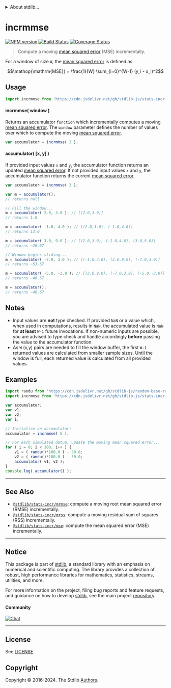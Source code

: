 <!--

@license Apache-2.0

Copyright (c) 2018 The Stdlib Authors.

Licensed under the Apache License, Version 2.0 (the "License");
you may not use this file except in compliance with the License.
You may obtain a copy of the License at

   http://www.apache.org/licenses/LICENSE-2.0

Unless required by applicable law or agreed to in writing, software
distributed under the License is distributed on an "AS IS" BASIS,
WITHOUT WARRANTIES OR CONDITIONS OF ANY KIND, either express or implied.
See the License for the specific language governing permissions and
limitations under the License.

-->


<details>
  <summary>
    About stdlib...
  </summary>
  <p>We believe in a future in which the web is a preferred environment for numerical computation. To help realize this future, we've built stdlib. stdlib is a standard library, with an emphasis on numerical and scientific computation, written in JavaScript (and C) for execution in browsers and in Node.js.</p>
  <p>The library is fully decomposable, being architected in such a way that you can swap out and mix and match APIs and functionality to cater to your exact preferences and use cases.</p>
  <p>When you use stdlib, you can be absolutely certain that you are using the most thorough, rigorous, well-written, studied, documented, tested, measured, and high-quality code out there.</p>
  <p>To join us in bringing numerical computing to the web, get started by checking us out on <a href="https://github.com/stdlib-js/stdlib">GitHub</a>, and please consider <a href="https://opencollective.com/stdlib">financially supporting stdlib</a>. We greatly appreciate your continued support!</p>
</details>

# incrmmse

[![NPM version][npm-image]][npm-url] [![Build Status][test-image]][test-url] [![Coverage Status][coverage-image]][coverage-url] <!-- [![dependencies][dependencies-image]][dependencies-url] -->

> Compute a moving [mean squared error][mean-squared-error] (MSE) incrementally.

<section class="intro">

For a window of size `W`, the [mean squared error][mean-squared-error] is defined as

<!-- <equation class="equation" label="eq:mean_squared_error" align="center" raw="\operatorname{MSE} = \frac{1}{W} \sum_{i=0}^{W-1} (y_i - x_i)^2" alt="Equation for the mean squared error."> -->

```math
\mathop{\mathrm{MSE}} = \frac{1}{W} \sum_{i=0}^{W-1} (y_i - x_i)^2
```

<!-- <div class="equation" align="center" data-raw-text="\operatorname{MSE} = \frac{1}{W} \sum_{i=0}^{W-1} (y_i - x_i)^2" data-equation="eq:mean_squared_error">
    <img src="https://cdn.jsdelivr.net/gh/stdlib-js/stdlib@9cb3c4a2fcf92ca07ed60c34de1ceda40f75919c/lib/node_modules/@stdlib/stats/incr/mmse/docs/img/equation_mean_squared_error.svg" alt="Equation for the mean squared error.">
    <br>
</div> -->

<!-- </equation> -->

</section>

<!-- /.intro -->



<section class="usage">

## Usage

```javascript
import incrmmse from 'https://cdn.jsdelivr.net/gh/stdlib-js/stats-incr-mmse@v0.2.2-deno/mod.js';
```

#### incrmmse( window )

Returns an accumulator `function` which incrementally computes a moving [mean squared error][mean-squared-error]. The `window` parameter defines the number of values over which to compute the moving [mean squared error][mean-squared-error].

```javascript
var accumulator = incrmmse( 3 );
```

#### accumulator( \[x, y] )

If provided input values `x` and `y`, the accumulator function returns an updated [mean squared error][mean-squared-error]. If not provided input values `x` and `y`, the accumulator function returns the current [mean squared error][mean-squared-error].

```javascript
var accumulator = incrmmse( 3 );

var m = accumulator();
// returns null

// Fill the window...
m = accumulator( 2.0, 3.0 ); // [(2.0,3.0)]
// returns 1.0

m = accumulator( -1.0, 4.0 ); // [(2.0,3.0), (-1.0,4.0)]
// returns 13.0

m = accumulator( 3.0, 9.0 ); // [(2.0,3.0), (-1.0,4.0), (3.0,9.0)]
// returns ~20.67

// Window begins sliding...
m = accumulator( -7.0, 3.0 ); // [(-1.0,4.0), (3.0,9.0), (-7.0,3.0)]
// returns ~53.67

m = accumulator( -5.0, -3.0 ); // [(3.0,9.0), (-7.0,3.0), (-5.0,-3.0)]
// returns ~46.67

m = accumulator();
// returns ~46.67
```

</section>

<!-- /.usage -->

<section class="notes">

## Notes

-   Input values are **not** type checked. If provided `NaN` or a value which, when used in computations, results in `NaN`, the accumulated value is `NaN` for **at least** `W-1` future invocations. If non-numeric inputs are possible, you are advised to type check and handle accordingly **before** passing the value to the accumulator function.
-   As `W` (x,y) pairs are needed to fill the window buffer, the first `W-1` returned values are calculated from smaller sample sizes. Until the window is full, each returned value is calculated from all provided values.

</section>

<!-- /.notes -->

<section class="examples">

## Examples

<!-- eslint no-undef: "error" -->

```javascript
import randu from 'https://cdn.jsdelivr.net/gh/stdlib-js/random-base-randu@deno/mod.js';
import incrmmse from 'https://cdn.jsdelivr.net/gh/stdlib-js/stats-incr-mmse@v0.2.2-deno/mod.js';

var accumulator;
var v1;
var v2;
var i;

// Initialize an accumulator:
accumulator = incrmmse( 5 );

// For each simulated datum, update the moving mean squared error...
for ( i = 0; i < 100; i++ ) {
    v1 = ( randu()*100.0 ) - 50.0;
    v2 = ( randu()*100.0 ) - 50.0;
    accumulator( v1, v2 );
}
console.log( accumulator() );
```

</section>

<!-- /.examples -->

<!-- Section for related `stdlib` packages. Do not manually edit this section, as it is automatically populated. -->

<section class="related">

* * *

## See Also

-   <span class="package-name">[`@stdlib/stats-incr/mrmse`][@stdlib/stats/incr/mrmse]</span><span class="delimiter">: </span><span class="description">compute a moving root mean squared error (RMSE) incrementally.</span>
-   <span class="package-name">[`@stdlib/stats-incr/mrss`][@stdlib/stats/incr/mrss]</span><span class="delimiter">: </span><span class="description">compute a moving residual sum of squares (RSS) incrementally.</span>
-   <span class="package-name">[`@stdlib/stats-incr/mse`][@stdlib/stats/incr/mse]</span><span class="delimiter">: </span><span class="description">compute the mean squared error (MSE) incrementally.</span>

</section>

<!-- /.related -->

<!-- Section for all links. Make sure to keep an empty line after the `section` element and another before the `/section` close. -->


<section class="main-repo" >

* * *

## Notice

This package is part of [stdlib][stdlib], a standard library with an emphasis on numerical and scientific computing. The library provides a collection of robust, high performance libraries for mathematics, statistics, streams, utilities, and more.

For more information on the project, filing bug reports and feature requests, and guidance on how to develop [stdlib][stdlib], see the main project [repository][stdlib].

#### Community

[![Chat][chat-image]][chat-url]

---

## License

See [LICENSE][stdlib-license].


## Copyright

Copyright &copy; 2016-2024. The Stdlib [Authors][stdlib-authors].

</section>

<!-- /.stdlib -->

<!-- Section for all links. Make sure to keep an empty line after the `section` element and another before the `/section` close. -->

<section class="links">

[npm-image]: http://img.shields.io/npm/v/@stdlib/stats-incr-mmse.svg
[npm-url]: https://npmjs.org/package/@stdlib/stats-incr-mmse

[test-image]: https://github.com/stdlib-js/stats-incr-mmse/actions/workflows/test.yml/badge.svg?branch=v0.2.2
[test-url]: https://github.com/stdlib-js/stats-incr-mmse/actions/workflows/test.yml?query=branch:v0.2.2

[coverage-image]: https://img.shields.io/codecov/c/github/stdlib-js/stats-incr-mmse/main.svg
[coverage-url]: https://codecov.io/github/stdlib-js/stats-incr-mmse?branch=main

<!--

[dependencies-image]: https://img.shields.io/david/stdlib-js/stats-incr-mmse.svg
[dependencies-url]: https://david-dm.org/stdlib-js/stats-incr-mmse/main

-->

[chat-image]: https://img.shields.io/gitter/room/stdlib-js/stdlib.svg
[chat-url]: https://app.gitter.im/#/room/#stdlib-js_stdlib:gitter.im

[stdlib]: https://github.com/stdlib-js/stdlib

[stdlib-authors]: https://github.com/stdlib-js/stdlib/graphs/contributors

[umd]: https://github.com/umdjs/umd
[es-module]: https://developer.mozilla.org/en-US/docs/Web/JavaScript/Guide/Modules

[deno-url]: https://github.com/stdlib-js/stats-incr-mmse/tree/deno
[deno-readme]: https://github.com/stdlib-js/stats-incr-mmse/blob/deno/README.md
[umd-url]: https://github.com/stdlib-js/stats-incr-mmse/tree/umd
[umd-readme]: https://github.com/stdlib-js/stats-incr-mmse/blob/umd/README.md
[esm-url]: https://github.com/stdlib-js/stats-incr-mmse/tree/esm
[esm-readme]: https://github.com/stdlib-js/stats-incr-mmse/blob/esm/README.md
[branches-url]: https://github.com/stdlib-js/stats-incr-mmse/blob/main/branches.md

[stdlib-license]: https://raw.githubusercontent.com/stdlib-js/stats-incr-mmse/main/LICENSE

[mean-squared-error]: https://en.wikipedia.org/wiki/Mean_squared_error

<!-- <related-links> -->

[@stdlib/stats/incr/mrmse]: https://github.com/stdlib-js/stats-incr-mrmse/tree/deno

[@stdlib/stats/incr/mrss]: https://github.com/stdlib-js/stats-incr-mrss/tree/deno

[@stdlib/stats/incr/mse]: https://github.com/stdlib-js/stats-incr-mse/tree/deno

<!-- </related-links> -->

</section>

<!-- /.links -->
